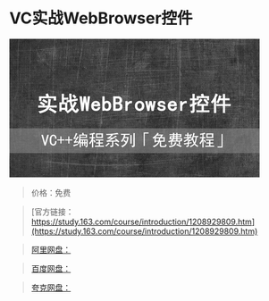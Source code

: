 # VC实战WebBrowser控件

![img](../../../assets/study163/free/c43e111fe575417bab4368b6aa856847.jpg)

> 价格：免费

> [官方链接：https://study.163.com/course/introduction/1208929809.htm](https://study.163.com/course/introduction/1208929809.htm)

> [阿里网盘：]()

> [百度网盘：]()

> [夸克网盘：]()
